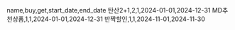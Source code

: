 name,buy,get,start_date,end_date 탄산2+1,2,1,2024-01-01,2024-12-31 MD추천상품,1,1,2024-01-01,2024-12-31
반짝할인,1,1,2024-11-01,2024-11-30